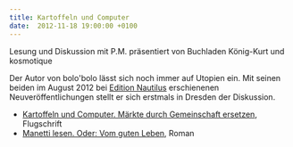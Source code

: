 ```yaml
---
title: Kartoffeln und Computer
date:  2012-11-18 19:00:00 +0100
---
```


Lesung und Diskussion mit P.M. präsentiert von Buchladen König-Kurt und kosmotique



Der Autor von bolo'bolo lässt sich noch immer auf Utopien ein. Mit
seinen beiden im August 2012 bei <a href="http://www.edition-nautilus.de">Edition Nautilus</a> erschienenen
Neuveröffentlichungen stellt er sich erstmals in Dresden der
Diskussion.


<ul>

<li><a href="http://www.edition-nautilus.de/programm/politik/buch-978-3-89401-767-5.html">Kartoffeln
und Computer. Märkte durch Gemeinschaft ersetzen</a>, Flugschrift
</li>

<li><a href="http://www.edition-nautilus.de/programm/belletristik/buch-978-3-89401-761-3.html">Manetti
lesen. Oder: Vom guten Leben</a>, Roman
</li>

</ul>

